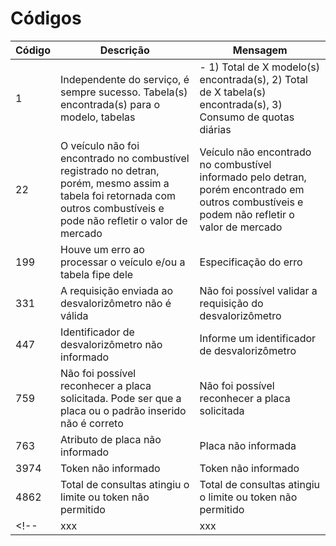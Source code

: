 # Códigos

|Código|Descrição|Mensagem|
|-|-|-|
|1|Independente do serviço, é sempre sucesso. Tabela(s) encontrada(s) para o modelo, tabelas|- 1) Total de X modelo(s) encontrada(s), 2) Total de X tabela(s) encontrada(s), 3) Consumo de quotas diárias|
|22|O veículo não foi encontrado no combustível registrado no detran, porém, mesmo assim a tabela foi retornada com outros combustíveis e pode não refletir o valor de mercado|Veículo não encontrado no combustível informado pelo detran, porém encontrado em outros combustíveis e podem não refletir o valor de mercado|
|199|Houve um erro ao processar o veículo e/ou a tabela fipe dele|Especificação do erro|
|331|A requisição enviada ao desvalorizômetro não é válida|Não foi possível validar a requisição do desvalorizômetro|
|447|Identificador de desvalorizômetro não informado|Informe um identificador de desvalorizômetro|
|759|Não foi possível reconhecer a placa solicitada. Pode ser que a placa ou o padrão inserido não é correto|Não foi possível reconhecer a placa solicitada|
|763|Atributo de placa não informado|Placa não informada|
|3974|Token não informado|Token não informado|
|4862|Total de consultas atingiu o limite ou token não permitido|Total de consultas atingiu o limite ou token não permitido|
<!-- |xxx|xxx|xxx| -->